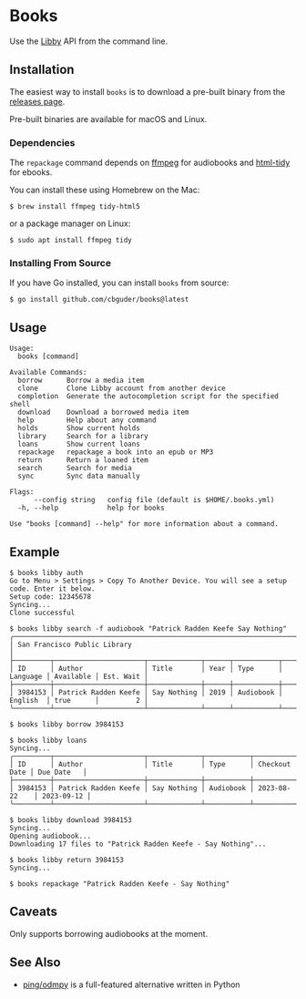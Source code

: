 # Books

Use the [Libby](https://libbyapp.com/) API from the command line.

## Installation

The easiest way to install `books` is to download a pre-built binary from
the [releases page](https://github.com/cbguder/books/releases).

Pre-built binaries are available for macOS and Linux.

### Dependencies

The `repackage` command depends on [ffmpeg](https://ffmpeg.org/) for audiobooks
and [html-tidy](http://www.html-tidy.org/) for ebooks.

You can install these using Homebrew on the Mac:

    $ brew install ffmpeg tidy-html5

or a package manager on Linux:

    $ sudo apt install ffmpeg tidy

### Installing From Source

If you have Go installed, you can install `books` from source:

    $ go install github.com/cbguder/books@latest

## Usage

```
Usage:
  books [command]

Available Commands:
  borrow      Borrow a media item
  clone       Clone Libby account from another device
  completion  Generate the autocompletion script for the specified shell
  download    Download a borrowed media item
  help        Help about any command
  holds       Show current holds
  library     Search for a library
  loans       Show current loans
  repackage   repackage a book into an epub or MP3
  return      Return a loaned item
  search      Search for media
  sync        Sync data manually

Flags:
      --config string   config file (default is $HOME/.books.yml)
  -h, --help            help for books

Use "books [command] --help" for more information about a command.
```

## Example

```
$ books libby auth
Go to Menu > Settings > Copy To Another Device. You will see a setup code. Enter it below.
Setup code: 12345678
Syncing...
Clone successful

$ books libby search -f audiobook "Patrick Radden Keefe Say Nothing"
╭────────────────────────────────────────────────────────────────────────────────────────────────────╮
│ San Francisco Public Library                                                                       │
├─────────┬──────────────────────┬─────────────┬──────┬───────────┬──────────┬───────────┬───────────┤
│ ID      │ Author               │ Title       │ Year │ Type      │ Language │ Available │ Est. Wait │
├─────────┼──────────────────────┼─────────────┼──────┼───────────┼──────────┼───────────┼───────────┤
│ 3984153 │ Patrick Radden Keefe │ Say Nothing │ 2019 │ Audiobook │ English  │ true      │         2 │
╰─────────┴──────────────────────┴─────────────┴──────┴───────────┴──────────┴───────────┴───────────╯

$ books libby borrow 3984153

$ books libby loans
Syncing...
╭─────────┬──────────────────────┬─────────────┬───────────┬───────────────┬────────────╮
│ ID      │ Author               │ Title       │ Type      │ Checkout Date │ Due Date   │
├─────────┼──────────────────────┼─────────────┼───────────┼───────────────┼────────────┤
│ 3984153 │ Patrick Radden Keefe │ Say Nothing │ Audiobook │ 2023-08-22    │ 2023-09-12 │
╰─────────┴──────────────────────┴─────────────┴───────────┴───────────────┴────────────╯

$ books libby download 3984153
Syncing...
Opening audiobook...
Downloading 17 files to "Patrick Radden Keefe - Say Nothing"...

$ books libby return 3984153
Syncing...

$ books repackage "Patrick Radden Keefe - Say Nothing"
```

## Caveats

Only supports borrowing audiobooks at the moment.

## See Also

- [ping/odmpy](https://github.com/ping/odmpy) is a full-featured alternative written in Python
